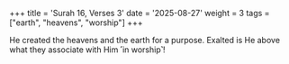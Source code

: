 +++
title = 'Surah 16, Verses 3'
date = '2025-08-27'
weight = 3
tags = ["earth", "heavens", "worship"]
+++

He created the heavens and the earth for a purpose. Exalted is He above what they associate with Him ˹in worship˺!